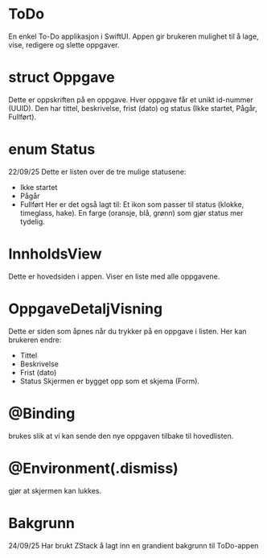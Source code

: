 # ToDo
En enkel To-Do applikasjon i SwiftUI. Appen gir brukeren mulighet til å lage, vise, redigere og slette oppgaver.

# struct Oppgave
Dette er oppskriften på en oppgave.
Hver oppgave får et unikt id-nummer (UUID).
Den har tittel, beskrivelse, frist (dato) og status (Ikke startet, Pågår, Fullført).

# enum Status
22/09/25 Dette er listen over de tre mulige statusene:
 - Ikke startet
 - Pågår
 - Fullført
Her er det også lagt til:
Et ikon som passer til status (klokke, timeglass, hake).
En farge (oransje, blå, grønn) som gjør status mer tydelig.

# InnholdsView
Dette er hovedsiden i appen.
Viser en liste med alle oppgavene.

# OppgaveDetaljVisning
Dette er siden som åpnes når du trykker på en oppgave i listen.
Her kan brukeren endre:
 - Tittel
 - Beskrivelse
 - Frist (dato)
 - Status
Skjermen er bygget opp som et skjema (Form).

# @Binding
brukes slik at vi kan sende den nye oppgaven tilbake til hovedlisten.

# @Environment(\.dismiss)
gjør at skjermen kan lukkes.

# Bakgrunn
24/09/25 Har brukt ZStack å lagt inn en grandient bakgrunn til ToDo-appen
